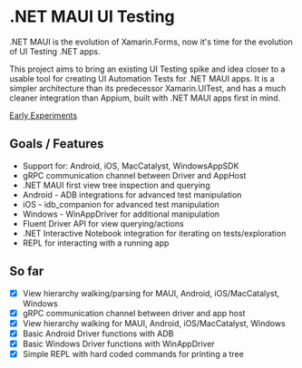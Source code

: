 # .NET MAUI UI Testing

.NET MAUI is the evolution of Xamarin.Forms, now it's time for the evolution of UI Testing .NET apps.

This project aims to bring an existing UI Testing spike and idea closer to a usable tool for creating UI Automation Tests for .NET MAUI apps. It is a simpler architecture than its predecessor Xamarin.UITest, and has a much cleaner integration than Appium, built with .NET MAUI apps first in mind.

[Early Experiments](https://youtu.be/71UuxMpm1Co)

## Goals / Features
- Support for: Android, iOS, MacCatalyst, WindowsAppSDK
- gRPC communication channel between Driver and AppHost
- .NET MAUI first view tree inspection and querying
- Android - ADB integrations for advanced test manipulation
- iOS - idb_companion for advanced test manipulation
- Windows - WinAppDriver for additional manipulation
- Fluent Driver API for view querying/actions
- .NET Interactive Notebook integration for iterating on tests/exploration
- REPL for interacting with a running app

## So far
- [x] View hierarchy walking/parsing for MAUI, Android, iOS/MacCatalyst, Windows
- [x] gRPC communication channel between driver and app host
- [x] View hierarchy walking for MAUI, Android, iOS/MacCatalyst, Windows
- [x] Basic Android Driver functions with ADB
- [x] Basic Windows Driver functions with WinAppDriver 
- [x] Simple REPL with hard coded commands for printing a tree
